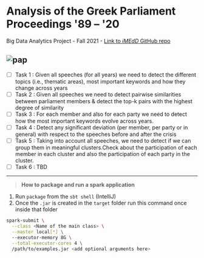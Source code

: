 # Analysis of the Greek Parliament Proceedings '89 – '20
Big Data Analytics Project - Fall 2021  - [Link to *iMEdD* GitHub repo](https://github.com/iMEdD-Lab/Greek_Parliament_Proceedings)

![pap](https://thesocialist.gr/wp-content/uploads/2021/06/papandreou3_2306.jpg)
---

* [ ] Task 1 : Given all speeches (for all years) we need to detect the different topics (i.e., thematic areas), most important keywords and how they change across years
* [ ] Task 2 : Given all speeches we need to detect pairwise similarities between parliament members & detect the top-k pairs with the highest degree of similarity
* [ ] Task 3 : For each member and also for each party we need to detect how the most important keywords evolve across years.
* [ ] Task 4 : Detect any significant deviation (per member, per party or in general) with respect to the speeches before and after the crisis
* [ ] Task 5 : Taking into account all speeches, we need to detect if we can group them in meaningful clusters.Check about the participation of each member in each cluster and    also the participation of each party in the cluster.
* [ ] Task 6 : TBD

---

> **How to package and run a spark application**

1. Run ``` package ``` from the ``` sbt shell ``` (IntelliJ)
2. Once the ``` .jar ``` is created in the ``` target ``` folder run this command once inside that folder
```bash
spark-submit \
  --class <Name of the main class> \
  --master local[*] \  
  --executor-memory 8G \
  --total-executor-cores 4 \
  /path/to/examples.jar <add optional arguments here>
```
